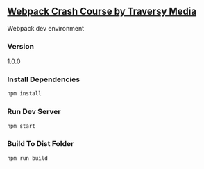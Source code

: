 ## [Webpack Crash Course by Traversy Media](https://www.youtube.com/watch?v=lziuNMk_8eQ)

Webpack dev environment

### Version
1.0.0

### Install Dependencies
```bash
npm install
```

### Run Dev Server
```bash
npm start
```

### Build To Dist Folder
```bash
npm run build
  ```

